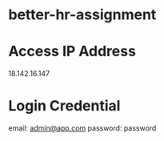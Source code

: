 # better-hr-assignment
Access IP Address
=================
18.142.16.147

Login Credential
================
email: admin@app.com
password: password

